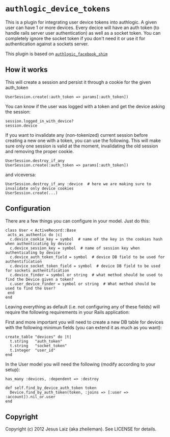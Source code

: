 `authlogic_device_tokens`
=========================

This is a plugin for integrating user device tokens into authlogic. A given user can have 1 or more devices. Every decice will have an auth token (to handle rails server user authentication) as well as a socket token. You can completely ignore the socket token if you don't need it or use it for authentication against a sockets server.

This plugin is based on [`authlogic_facebook_shim`](https://github.com/james2m/authlogic_facebook_shim)

How it works
------------

This will create a session and persist it through a cookie for the given auth_token

    UserSession.create(:auth_token => params[:auth_token])

You can know if the user was logged with a token and get the device asking the session:

    session.logged_in_with_device?
    session.device

If you want to invalidate any (non-tokenized) current session before creating a new one with a token, you can use the following. This will make sure only one session is valid at the moment, invalidating the old session and removing the proper cookie.

    UserSession.destroy_if_any
    UserSession.create(:auth_token => params[:auth_token])
    
and viceversa:

    UserSession.destroy_if_any :device  # here we are making sure to invalidate only device cookies
    UserSession.create(...)


Configuration
-------------

There are a few things you can configure in your model. Just do this:

    class User < ActiveRecord::Base
     acts_as_authentic do |c|
      c.device_cookie_key = symbol  # name of the key in the cookies hash when authenticating by device
      c.device_session_key = symbol  # name of session key when authenticating by device
      c.device_auth_token_field = symbol  # device DB field to be used for authentification
      c.device_socket_token_field = symbol  # device DB field to be used for sockets authentification
      c.device_finder = symbol or string  # what method should be used to find the Device given a token?
      c.user_device_finder = symbol or string  # What method should be used to find the User?
     end
    end

Leaving everything as default (i.e. not configuring any of these fields) will require the following requirements in your Rails application:

First and more important you will need to create a new DB table for devices with the following minimun fields (you can extend it as much as you want):

    create_table "devices" do |t|
      t.string   "auth_token"
      t.string   "socket_token"
      t.integer  "user_id"
    end

In the User model you will need the following (modify according to your setup):

    has_many :devices, :dependent => :destroy
    
    def self.find_by_device_auth_token token
      Device.find_by_auth_token(token, :joins => [:user => :account]).nil_or.user
    end


Copyright
---------

Copyright (c) 2012 Jesus Laiz (aka zheileman). See LICENSE for details.
